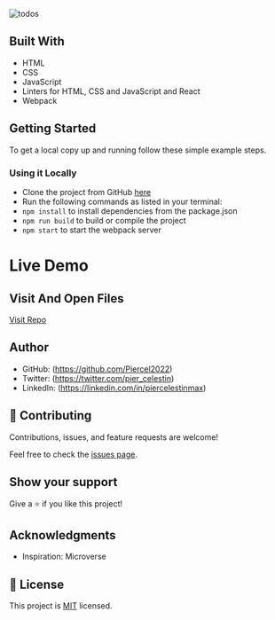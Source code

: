 ![todos](https://github.com/Piercel2022/react-todo-app/assets/98626003/290fd09f-d2c2-41fe-8326-117ff355e6c3)

## Built With

- HTML
- CSS
- JavaScript
- Linters for HTML, CSS and JavaScript and React
- Webpack

## Getting Started

To get a local copy up and running follow these simple example steps.

### Using it Locally
- Clone the project from GitHub [here](https://github.com/Piercel2022/todo-list)
- Run the following commands as listed in your terminal:
- `npm install` to install dependencies from the package.json
- `npm run build` to build or compile the project
- `npm start` to start the webpack server

# Live Demo

## Visit And Open Files

[Visit Repo](https://github.com/Piercel2022/react-todo-app)

## Author

- GitHub: (https://github.com/Piercel2022)
- Twitter: (https://twitter.com/pier_celestin)
- LinkedIn: (https://linkedin.com/in/piercelestinmax)

## 🤝 Contributing

Contributions, issues, and feature requests are welcome!

Feel free to check the [issues page](https://github.com/Piercel2022/todo-list/issues).

## Show your support

Give a ⭐️ if you like this project!

## Acknowledgments

- Inspiration: Microverse

## 📝 License

This project is [MIT](./MIT.md) licensed.
